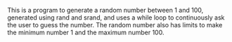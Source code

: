 This is a program to generate a random number between 1 and 100, generated using rand and srand, and uses a while loop to continuously ask the user to guess the number. The random number also has limits to make the minimum number 1 and the maximum number 100.
